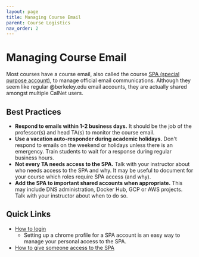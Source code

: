 ```yaml
---
layout: page
title: Managing Course Email
parent: Course Logistics
nav_order: 2
---
```


# Managing Course Email

Most courses have a course email, also called the course [SPA (special purpose account)](https://calnet.berkeley.edu/calnet-departments/special-purpose-accounts-spa), to manage official email communications. Although they seem like
regular @berkeley.edu email accounts, they are actually shared amongst multiple CalNet users.

## Best Practices

- **Respond to emails within 1-2 business days.** It should be the job of the professor(s) and head TA(s) to monitor the course email.
- **Use a vacation auto-responder during academic holidays.** Don't respond to emails on the weekend or holidays unless there is an emergency. Train students to wait for a response during regular business hours.
- **Not every TA needs access to the SPA.** Talk with your instructor about who needs access to the SPA and why. It may be useful to document for your course which roles require SPA access (and why).
- **Add the SPA to important shared accounts when appropriate.** This may include DNS administration, Docker Hub, GCP or AWS projects. Talk with your instructor about when to do so.

## Quick Links
- [How to login](https://calnet.berkeley.edu/calnet-departments/special-purpose-accounts-spa/log-spa)
    - Setting up a chrome profile for a SPA account is an easy way to manage your personal access to the SPA.
- [How to give someone access to the SPA](https://calnet.berkeley.edu/calnet-departments/special-purpose-accounts-spa/managing-spa-membership-calgroups)
